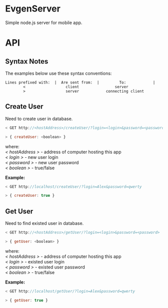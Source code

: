 # EvgenServer

Simple node.js server for mobile app.

# API

## Syntax Notes

The examples below use these syntax conventions:

```
Lines prefixed with:  |  Are sent from:	 |         To:            |
        <                  client                server
        >                  server            connecting client
```

## Create User

Need to create user in database.

```js
< GET http://<hostAddress>/createUser/?login=<login>&password=<password>

> { createUser: <boolean> }
```

where:  
 _< hostAddress >_ - address of computer hosting this app  
 _< login >_ - new user login  
 _< password >_ - new user password  
 _< boolean >_ - true/false

**Example:**

```js
< GET http://localhost/createUser/?login=Alex&password=qwerty

> { createUser: true }
```

## Get User

Need to find existed user in database.

```js
< GET http://<hostAddress>/getUser/?login=<login>&password=<password>

> { getUser: <boolean> }
```

where:  
 _< hostAddress >_ - address of computer hosting this app  
 _< login >_ - existed user login  
 _< password >_ - existed user password  
 _< boolean >_ - true/false  
  
**Example:**

```js
< GET http://localhost/getUser/?login=Alex&password=qwerty

> { getUser: true }
```
